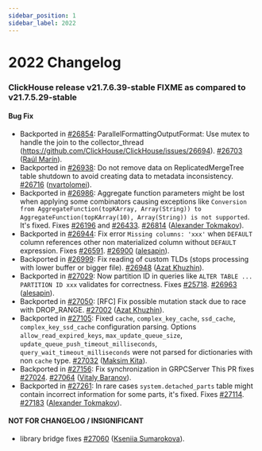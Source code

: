 ```yaml
---
sidebar_position: 1
sidebar_label: 2022
---
```


# 2022 Changelog

### ClickHouse release v21.7.6.39-stable FIXME as compared to v21.7.5.29-stable

#### Bug Fix
* Backported in [#26854](https://github.com/ClickHouse/ClickHouse/issues/26854): ParallelFormattingOutputFormat: Use mutex to handle the join to the collector_thread (https://github.com/ClickHouse/ClickHouse/issues/26694). [#26703](https://github.com/ClickHouse/ClickHouse/pull/26703) ([Raúl Marín](https://github.com/Algunenano)).
* Backported in [#26938](https://github.com/ClickHouse/ClickHouse/issues/26938): Do not remove data on ReplicatedMergeTree table shutdown to avoid creating data to metadata inconsistency. [#26716](https://github.com/ClickHouse/ClickHouse/pull/26716) ([nvartolomei](https://github.com/nvartolomei)).
* Backported in [#26986](https://github.com/ClickHouse/ClickHouse/issues/26986): Aggregate function parameters might be lost when applying some combinators causing exceptions like `Conversion from AggregateFunction(topKArray, Array(String)) to AggregateFunction(topKArray(10), Array(String)) is not supported`. It's fixed. Fixes [#26196](https://github.com/ClickHouse/ClickHouse/issues/26196) and [#26433](https://github.com/ClickHouse/ClickHouse/issues/26433). [#26814](https://github.com/ClickHouse/ClickHouse/pull/26814) ([Alexander Tokmakov](https://github.com/tavplubix)).
* Backported in [#26944](https://github.com/ClickHouse/ClickHouse/issues/26944): Fix error `Missing columns: 'xxx'` when `DEFAULT` column references other non materialized column without `DEFAULT` expression. Fixes [#26591](https://github.com/ClickHouse/ClickHouse/issues/26591). [#26900](https://github.com/ClickHouse/ClickHouse/pull/26900) ([alesapin](https://github.com/alesapin)).
* Backported in [#26999](https://github.com/ClickHouse/ClickHouse/issues/26999): Fix reading of custom TLDs (stops processing with lower buffer or bigger file). [#26948](https://github.com/ClickHouse/ClickHouse/pull/26948) ([Azat Khuzhin](https://github.com/azat)).
* Backported in [#27029](https://github.com/ClickHouse/ClickHouse/issues/27029): Now partition ID in queries like `ALTER TABLE ... PARTITION ID xxx` validates for correctness. Fixes [#25718](https://github.com/ClickHouse/ClickHouse/issues/25718). [#26963](https://github.com/ClickHouse/ClickHouse/pull/26963) ([alesapin](https://github.com/alesapin)).
* Backported in [#27050](https://github.com/ClickHouse/ClickHouse/issues/27050): [RFC] Fix possible mutation stack due to race with DROP_RANGE. [#27002](https://github.com/ClickHouse/ClickHouse/pull/27002) ([Azat Khuzhin](https://github.com/azat)).
* Backported in [#27105](https://github.com/ClickHouse/ClickHouse/issues/27105): Fixed `cache`, `complex_key_cache`, `ssd_cache`, `complex_key_ssd_cache` configuration parsing. Options `allow_read_expired_keys`, `max_update_queue_size`, `update_queue_push_timeout_milliseconds`, `query_wait_timeout_milliseconds` were not parsed for dictionaries with non `cache` type. [#27032](https://github.com/ClickHouse/ClickHouse/pull/27032) ([Maksim Kita](https://github.com/kitaisreal)).
* Backported in [#27156](https://github.com/ClickHouse/ClickHouse/issues/27156): Fix synchronization in GRPCServer This PR fixes [#27024](https://github.com/ClickHouse/ClickHouse/issues/27024). [#27064](https://github.com/ClickHouse/ClickHouse/pull/27064) ([Vitaly Baranov](https://github.com/vitlibar)).
* Backported in [#27261](https://github.com/ClickHouse/ClickHouse/issues/27261): In rare cases `system.detached_parts` table might contain incorrect information for some parts, it's fixed. Fixes [#27114](https://github.com/ClickHouse/ClickHouse/issues/27114). [#27183](https://github.com/ClickHouse/ClickHouse/pull/27183) ([Alexander Tokmakov](https://github.com/tavplubix)).

#### NOT FOR CHANGELOG / INSIGNIFICANT

* library bridge fixes [#27060](https://github.com/ClickHouse/ClickHouse/pull/27060) ([Kseniia Sumarokova](https://github.com/kssenii)).
